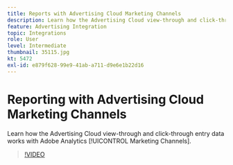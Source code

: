 ```yaml
---
title: Reports with Advertising Cloud Marketing Channels
description: Learn how the Advertising Cloud view-through and click-through entry data works with Adobe Analytics Marketing Channels.
feature: Advertising Integration
topic: Integrations
role: User
level: Intermediate
thumbnail: 35115.jpg
kt: 5472
exl-id: e879f628-99e9-41ab-a711-d9e6e1b22d16
---
```

# Reporting with Advertising Cloud Marketing Channels

Learn how the Advertising Cloud view-through and click-through entry data works with Adobe Analytics [!UICONTROL Marketing Channels].

>[!VIDEO](https://video.tv.adobe.com/v/35115/?quality=12&learn=on)
